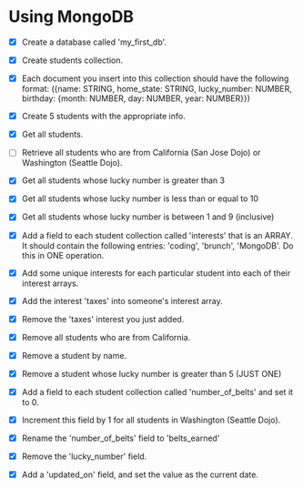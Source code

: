 # Using MongoDB

- [x] Create a database called 'my_first_db'.

- [x] Create students collection.

- [x] Each document you insert into this collection should have the following format: ({name: STRING, home_state: STRING, lucky_number: NUMBER, birthday: {month: NUMBER, day: NUMBER, year: NUMBER}})

- [x] Create 5 students with the appropriate info.

- [x] Get all students.

- [ ] Retrieve all students who are from California (San Jose Dojo) or Washington (Seattle Dojo).

- [x] Get all students whose lucky number is greater than 3

- [x] Get all students whose lucky number is less than or equal to 10

- [x] Get all students whose lucky number is between 1 and 9 (inclusive)

- [x] Add a field to each student collection called 'interests' that is an ARRAY. It should contain the following entries: 'coding', 'brunch', 'MongoDB'. Do this in ONE operation.

- [x] Add some unique interests for each particular student into each of their interest arrays.

- [x] Add the interest 'taxes' into someone's interest array.

- [x] Remove the 'taxes' interest you just added.

- [x] Remove all students who are from California.

- [x] Remove a student by name.

- [x] Remove a student whose lucky number is greater than 5 (JUST ONE)

- [x] Add a field to each student collection called 'number_of_belts' and set it to 0.

- [x] Increment this field by 1 for all students in Washington (Seattle Dojo).

- [x] Rename the 'number_of_belts' field to 'belts_earned'

- [x] Remove the 'lucky_number' field.

- [x] Add a 'updated_on' field, and set the value as the current date.




